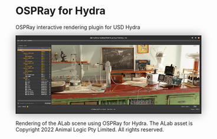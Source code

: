 # OSPRay for Hydra
OSPRay interactive rendering plugin for USD Hydra

<p align="center">
<img src="images/hdospray_alab.jpg" style="padding: 0px 0px 0px 0px; box-shadow: 0px 0px 24px rgba(0,0,0,0.4); ">
</p>
Rendering of the ALab scene using OSPRay for Hydra. The ALab asset is Copyright 2022 Animal Logic Pty Limited. All rights reserved. 
